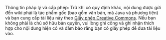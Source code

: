 Thông tin pháp lý và cấp phép: Trừ khi có quy định khác, nội dung được gửi đến wiki phải là tác phẩm gốc (bao gồm văn bản, mã Java và phương tiện) và bạn cung cấp tài liệu này theo [Giấy phép Creative Commons](http://creativecommons.org/licenses/by/3.0/us/). Nếu bạn không phải là chủ sở hữu bản quyền, vui lòng ghi công và ghi nhận thích hợp cho nội dung hiện có và đảm bảo rằng bạn có giấy phép để đưa tài liệu vào. 
